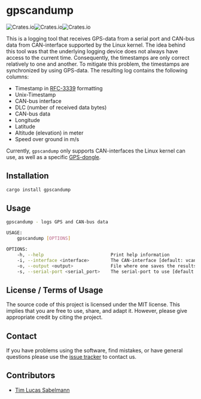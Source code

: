 # gpscandump

![Crates.io](https://img.shields.io/crates/v/gpscandump)![Crates.io](https://img.shields.io/crates/l/gpscandump)![Crates.io](https://img.shields.io/crates/d/gpscandump)

This is a logging tool that receives GPS-data from a serial port and CAN-bus data from CAN-interface supported by the Linux kernel. The idea behind this tool was that the underlying logging device does not always have access to the current time. Consequently, the timestamps are only correct relatively to one and another. To mitigate this problem, the timestamps are synchronized by using GPS-data. The resulting log contains the following columns:

- Timestamp in [RFC-3339](https://datatracker.ietf.org/doc/html/rfc3339) formatting
- Unix-Timestamp
- CAN-bus interface
- DLC (number of received data bytes)
- CAN-bus data
- Longitude
- Latitude
- Altitude (elevation) in meter
- Speed over ground in m/s

Currently, `gpscandump` only supports CAN-interfaces the Linux kernel can use, as well as a specific [GPS-dongle](https://www.globalsat.com.tw/en/product-199952/Cable-GPS-with-USB-interface-SiRF-Star-IV-BU-353S4.html).

## Installation

```bash
cargo install gpscandump
```

## Usage

```bash
gpscandump - logs GPS and CAN-bus data 

USAGE:
    gpscandump [OPTIONS]

OPTIONS:
    -h, --help                         Print help information
    -i, --interface <interface>        The CAN-interface [default: vcan0]
    -o, --output <output>              File where one saves the results [default: log.csv]
    -s, --serial-port <serial_port>    The serial-port to use [default: /dev/ttyUSB0]
```

## License / Terms of Usage

The source code of this project is licensed under the MIT license. This implies that you are free to use, share, and adapt it. However, please give appropriate credit by citing the project.

## Contact

If you have problems using the software, find mistakes, or have general questions please use the [issue tracker](https://github.com/tsabelmann/gpscandump-rs/issues) to contact us.

## Contributors

- [Tim Lucas Sabelmann](https://github.com/tsabelmann)
